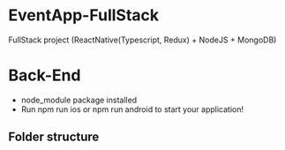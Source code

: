 # EventApp-FullStack
FullStack project (ReactNative(Typescript, Redux) + NodeJS + MongoDB)

# Back-End 

- node_module package installed
- Run npm run ios or npm run android to start your application!

## Folder structure
